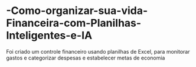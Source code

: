 # -Como-organizar-sua-vida-Financeira-com-Planilhas-Inteligentes-e-IA

Foi criado um controle financeiro usando planilhas de Excel, para monitorar gastos e categorizar despesas e estabelecer metas de economia
